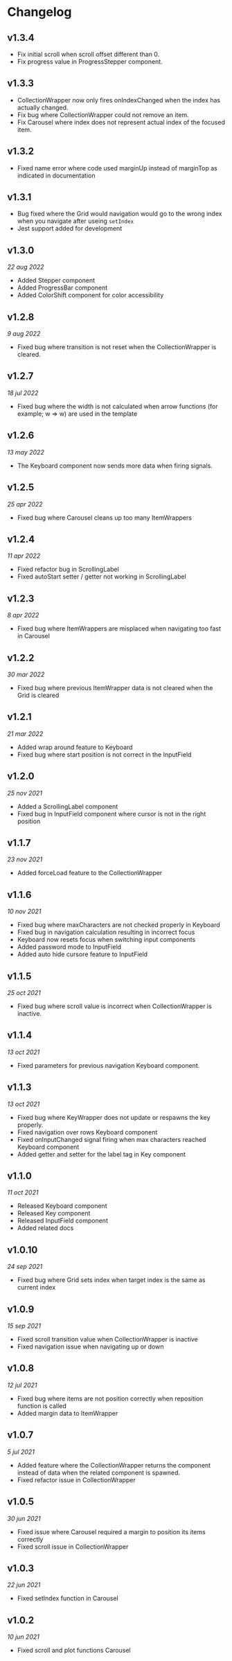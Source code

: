 # Changelog

## v1.3.4
- Fix initial scroll when scroll offset different than 0.
- Fix progress value in ProgressStepper component.

## v1.3.3
- CollectionWrapper now only fires onIndexChanged when the index has actually changed.
- Fix bug where CollectionWrapper could not remove an item.
- Fix Carousel where index does not represent actual index of the focused item.

## v1.3.2

- Fixed name error where code used marginUp instead of marginTop as indicated in documentation

## v1.3.1

- Bug fixed where the Grid would navigation would go to the wrong index when you navigate after useing `setIndex`
- Jest support added for development

## v1.3.0

*22 aug 2022*

- Added Stepper component
- Added ProgressBar component
- Added ColorShift component for color accessibility

## v1.2.8

*9 aug 2022*

- Fixed bug where transition is not reset when the CollectionWrapper is cleared.

## v1.2.7

*18 jul 2022*

- Fixed bug where the width is not calculated when arrow functions (for example; w => w) are used in the template

## v1.2.6

*13 may 2022*

- The Keyboard component now sends more data when firing signals.

## v1.2.5

*25 apr 2022*

- Fixed bug where Carousel cleans up too many ItemWrappers

## v1.2.4

*11 apr 2022*

- Fixed refactor bug in ScrollingLabel
- Fixed autoStart setter / getter not working in ScrollingLabel

## v1.2.3

*8 apr 2022*

- Fixed bug where ItemWrappers are misplaced when navigating too fast in Carousel

## v1.2.2

*30 mar 2022*

- Fixed bug where previous ItemWrapper data is not cleared when the Grid is cleared

## v1.2.1

*21 mar 2022*

- Added wrap around feature to Keyboard
- Fixed bug where start position is not correct in the InputField

## v1.2.0

*25 nov 2021*

- Added a ScrollingLabel component
- Fixed bug in InputField component where cursor is not in the right position

## v1.1.7

*23 nov 2021*

- Added forceLoad feature to the CollectionWrapper

## v1.1.6

*10 nov 2021*

- Fixed bug where maxCharacters are not checked properly in Keyboard
- Fixed bug in navigation calculation resulting in incorrect focus
- Keyboard now resets focus when switching input components
- Added password mode to InputField
- Added auto hide cursore feature to InputField

## v1.1.5

*25 oct 2021*

- Fixed bug where scroll value is incorrect when CollectionWrapper is inactive.

## v1.1.4

*13 oct 2021*

- Fixed parameters for previous navigation Keyboard component.

## v1.1.3

*13 oct 2021*

- Fixed bug where KeyWrapper does not update or respawns the key properly.
- Fixed navigation over rows Keyboard component
- Fixed onInputChanged signal firing when max characters reached Keyboard component
- Added getter and setter for the label tag in Key component

## v1.1.0

*11 oct 2021*

- Released Keyboard component
- Released Key component
- Released InputField component
- Added related docs

## v1.0.10

*24 sep 2021*

- Fixed bug where Grid sets index when target index is the same as current index

## v1.0.9

*15 sep 2021*

- Fixed scroll transition value when CollectionWrapper is inactive
- Fixed navigation issue when navigating up or down

## v1.0.8

*12 jul 2021*

- Fixed bug where items are not position correctly when reposition function is called
- Added margin data to ItemWrapper

## v1.0.7

*5 jul 2021*

- Added feature where the CollectionWrapper returns the component instead of data when the related component is spawned.
- Fixed refactor issue in CollectionWrapper

## v1.0.5

*30 jun 2021*

- Fixed issue where Carousel required a margin to position its items correctly
- Fixed scroll issue in CollectionWrapper

## v1.0.3

*22 jun 2021*

- Fixed setIndex function in Carousel

## v1.0.2

*10 jun 2021*

- Fixed scroll and plot functions Carousel








